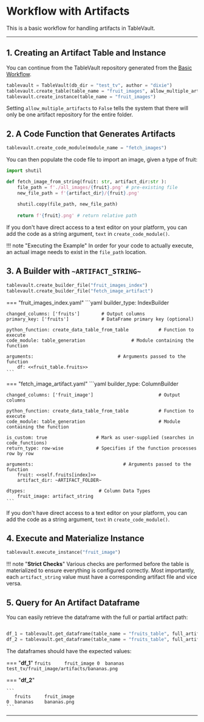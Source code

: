 # Workflow with Artifacts

This is a basic workflow for handling artifacts in TableVault.

---

## 1. Creating an Artifact Table and Instance

You can continue from the TableVault repository generated from the [Basic Workflow](workflow.md).

```python
tablevault = TableVault(db_dir = "test_tv", author = "dixie")
tablevault.create_table(table_name = "fruit_images", allow_multiple_artifacts = False)
tablevault.create_instance(table_name = "fruit_images")
```

Setting `allow_multiple_artifacts` to `False` tells the system that there will only be one artifact repository for the entire folder.


## 2. A Code Function that Generates Artifacts

```python
tablevault.create_code_module(module_name = "fetch_images")
```

You can then populate the code file to import an image, given a type of fruit:

```python
import shutil

def fetch_image_from_string(fruit: str, artifact_dir:str ):
    file_path = f'./all_images/{fruit}.png' # pre-existing file
    new_file_path = f'{artifact_dir}/{fruit}.png'
    
    shutil.copy(file_path, new_file_path)
    
    return f'{fruit}.png' # return relative path
```

If you don't have direct access to a text editor on your platform, you can add the code as a string argument, `text` in `create_code_module()`.

!!! note "Executing the Example"
    In order for your code to actually execute, an actual image needs to exist in the  `file_path` location.

## 3. A Builder with `~ARTIFACT_STRING~`
```python
tablevault.create_builder_file("fruit_images_index")
tablevault.create_builder_file("fetch_image_artifact")
```

=== "fruit_images_index.yaml"
    ```yaml
    builder_type: IndexBuilder

    changed_columns: ['fruits']        # Output columns
    primary_key: ['fruits']            # DataFrame primary key (optional)

    python_function: create_data_table_from_table           # Function to execute
    code_module: table_generation                 # Module containing the function

    arguments:                               # Arguments passed to the function
        df: <<fruit_table.fruits>>                  
    ```
=== "fetch_image_artifact.yaml"
    ```yaml
    builder_type: ColumnBuilder

    changed_columns: ['fruit_image']                        # Output columns

    python_function: create_data_table_from_table           # Function to execute
    code_module: table_generation                           # Module containing the function
    
    is_custom: true                  # Mark as user-supplied (searches in code_functions)
    return_type: row-wise            # Specifies if the function processes row by row
    
    arguments:                                 # Arguments passed to the function
        fruit: <<self.fruits[index]>> 
        artifact_dir: ~ARTIFACT_FOLDER~ 

    dtypes:                           # Column Data Types 
        fruit_image: artifact_string            
    ```

If you don't have direct access to a text editor on your platform, you can add the code as a string argument, `text` in `create_code_module()`.

## 4. Execute and Materialize Instance

```python
tablevault.execute_instance("fruit_image")
```

!!! note "**Strict Checks**"
    Various checks are performed before the table is materialized to ensure everything is configured correctly. Most importantly, each `artifact_string` value must have a corresponding artifact file and vice versa.

## 5. Query for An Artifact Dataframe

You can easily retrieve the dataframe with the full or partial artifact path: 

```python

df_1 = tablevault.get_dataframe(table_name = "fruits_table", full_artifact_path = True)
df_2 = tablevault.get_dataframe(table_name = "fruits_table", full_artifact_path = False)

```

The dataframes should have the expected values:

=== "**df_1**"
    ```
       fruits     fruit_image
    0  bananas    test_tv/fruit_image/artifacts/bananas.png
    ```

=== "**df_2**"

    ```
       fruits     fruit_image
    0  bananas    bananas.png
    ```

---
